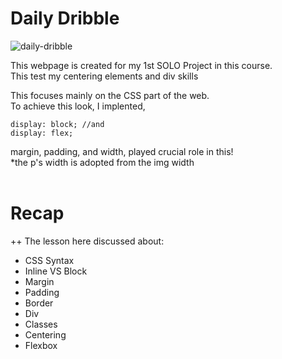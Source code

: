 # Daily Dribble
![daily-dribble](https://github.com/j-archives/Learn-HTML-CSS/blob/main/web%20screenshots/daily-dribble-SOLO.png)

This webpage is created for my 1st SOLO Project in this course. <br>
This test my centering elements  and div skills

This focuses mainly on the CSS part of the web.
<br> To achieve this look, I implented, 
```
display: block; //and
display: flex;
```

margin, padding, and width, played crucial role in this!<br>
*the p's width is adopted from the img width
<br>
<br>
# Recap
++ The lesson here discussed about:
- CSS Syntax
- Inline VS Block
- Margin
- Padding
- Border
- Div
- Classes
- Centering
- Flexbox
